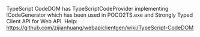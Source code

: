 TypeScript CodeDOM has TypeScriptCodeProvider implementing ICodeGenerator which has been used in POCO2TS.exe and Strongly Typed Client API for Web API. Help: https://github.com/zijianhuang/webapiclientgen/wiki/TypeScript-CodeDOM
